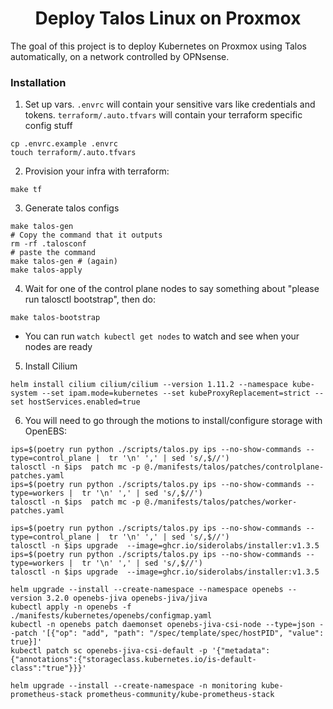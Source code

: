 <center>

# Deploy Talos Linux on Proxmox

</center>

The goal of this project is to deploy Kubernetes on Proxmox using Talos automatically, on a network controlled by OPNsense.

### Installation

1. Set up vars. `.envrc` will contain your sensitive vars like credentials and tokens. `terraform/.auto.tfvars` will contain your terraform specific config stuff

```
cp .envrc.example .envrc
touch terraform/.auto.tfvars
```

2. Provision your infra with terraform:

```
make tf
```

3. Generate talos configs

```
make talos-gen
# Copy the command that it outputs
rm -rf .talosconf
# paste the command
make talos-gen # (again)
make talos-apply
```

4. Wait for one of the control plane nodes to say something about "please run talosctl bootstrap", then do:

```
make talos-bootstrap
```

  - You can run `watch kubectl get nodes` to watch and see when your nodes are ready

5. Install Cilium

```
helm install cilium cilium/cilium --version 1.11.2 --namespace kube-system --set ipam.mode=kubernetes --set kubeProxyReplacement=strict --set hostServices.enabled=true
```

6. You will need to go through the motions to install/configure storage with OpenEBS:

```
ips=$(poetry run python ./scripts/talos.py ips --no-show-commands --type=control_plane |  tr '\n' ',' | sed 's/,$//')
talosctl -n $ips  patch mc -p @./manifests/talos/patches/controlplane-patches.yaml
ips=$(poetry run python ./scripts/talos.py ips --no-show-commands --type=workers |  tr '\n' ',' | sed 's/,$//')
talosctl -n $ips  patch mc -p @./manifests/talos/patches/worker-patches.yaml

ips=$(poetry run python ./scripts/talos.py ips --no-show-commands --type=control_plane |  tr '\n' ',' | sed 's/,$//')
talosctl -n $ips upgrade  --image=ghcr.io/siderolabs/installer:v1.3.5
ips=$(poetry run python ./scripts/talos.py ips --no-show-commands --type=workers |  tr '\n' ',' | sed 's/,$//')
talosctl -n $ips upgrade  --image=ghcr.io/siderolabs/installer:v1.3.5

helm upgrade --install --create-namespace --namespace openebs --version 3.2.0 openebs-jiva openebs-jiva/jiva
kubectl apply -n openebs -f ./manifests/kubernetes/openebs/configmap.yaml
kubectl -n openebs patch daemonset openebs-jiva-csi-node --type=json --patch '[{"op": "add", "path": "/spec/template/spec/hostPID", "value": true}]'
kubectl patch sc openebs-jiva-csi-default -p '{"metadata": {"annotations":{"storageclass.kubernetes.io/is-default-class":"true"}}}'

helm upgrade --install --create-namespace -n monitoring kube-prometheus-stack prometheus-community/kube-prometheus-stack
```


